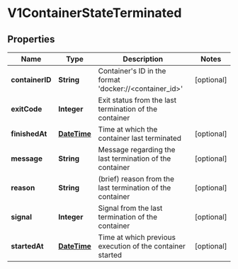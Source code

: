 

# V1ContainerStateTerminated

## Properties

Name | Type | Description | Notes
------------ | ------------- | ------------- | -------------
**containerID** | **String** | Container&#39;s ID in the format &#39;docker://&lt;container_id&gt;&#39; |  [optional]
**exitCode** | **Integer** | Exit status from the last termination of the container | 
**finishedAt** | [**DateTime**](DateTime.md) | Time at which the container last terminated |  [optional]
**message** | **String** | Message regarding the last termination of the container |  [optional]
**reason** | **String** | (brief) reason from the last termination of the container |  [optional]
**signal** | **Integer** | Signal from the last termination of the container |  [optional]
**startedAt** | [**DateTime**](DateTime.md) | Time at which previous execution of the container started |  [optional]



